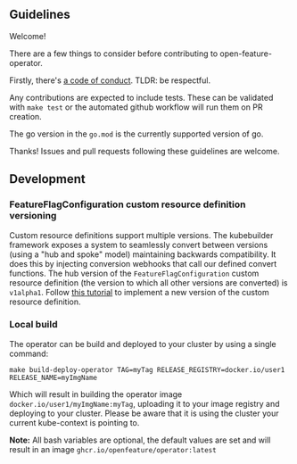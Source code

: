 ## Guidelines

Welcome!

There are a few things to consider before contributing to open-feature-operator.

Firstly, there's [a code of conduct](https://github.com/open-feature/.github/blob/main/CODE_OF_CONDUCT.md).
TLDR: be respectful.

Any contributions are expected to include tests. These can be validated with `make test` or the automated github workflow will run them on PR creation.

The go version in the `go.mod` is the currently supported version of go.

Thanks! Issues and pull requests following these guidelines are welcome.

## Development

### FeatureFlagConfiguration custom resource definition versioning
Custom resource definitions support multiple versions. The kubebuilder framework exposes a system to seamlessly convert between versions (using a "hub and spoke" model) maintaining backwards compatibility. It does this by injecting conversion webhooks that call our defined convert functions. The hub version of the `FeatureFlagConfiguration` custom resource definition (the version to which all other versions are converted) is `v1alpha1`.
Follow [this tutorial](https://book.kubebuilder.io/multiversion-tutorial/conversion-concepts.html) to implement a new version of the custom resource definition.

### Local build
The operator can be build and deployed to your cluster by using a single command:

```
make build-deploy-operator TAG=myTag RELEASE_REGISTRY=docker.io/user1 RELEASE_NAME=myImgName
```

Which will result in building the operator image `docker.io/user1/myImgName:myTag`, uploading it to your image registry
and deploying to your cluster. Please be aware that it is using the cluster your current kube-context is pointing to.

**Note:** All bash variables are optional, the default values are set and will result in an image `ghcr.io/openfeature/operator:latest`
